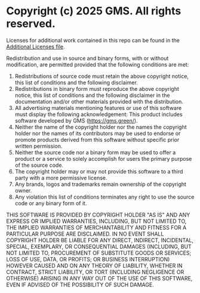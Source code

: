 # Copyright (c) 2025 GMS. All rights reserved.
Licenses for additional work contained in this repo can be found in the [Additional Licenses file](additional_licenses.md).

Redistribution and use in source and binary forms, with or without modification, are permitted provided that the following conditions are met:

1. Redistributions of source code must retain the above copyright notice, this list of conditions and the following disclaimer.
2. Redistributions in binary form must reproduce the above copyright notice, this list of conditions and the following disclaimer in the documentation and/or other materials provided with the distribution.
3. All advertising materials mentioning features or use of this software must display the following acknowledgement:
This product includes software developed by GMS (https://gms.green/).
4. Neither the name of the copyright holder nor the names the copyright holder nor the names of its contributors may be used to endorse or promote products derived from this software without specific prior written permission.
5. Neither the source code nor a binary form may be used to offer a product or a service to solely accomplish for users the primary purpose of the source code.
6. The copyright holder may or may not provide this software to a third party with a more permissive license. 
7. Any brands, logos and trademarks remain ownership of the copyright owner.  
8. Any violation this list of conditions terminates any right to use the source code or any binary form of it. 

THIS SOFTWARE IS PROVIDED BY COPYRIGHT HOLDER "AS IS" AND ANY EXPRESS OR IMPLIED WARRANTIES, INCLUDING, BUT NOT LIMITED TO, THE IMPLIED WARRANTIES OF MERCHANTABILITY AND FITNESS FOR A PARTICULAR PURPOSE ARE DISCLAIMED. IN NO EVENT SHALL COPYRIGHT HOLDER BE LIABLE FOR ANY DIRECT, INDIRECT, INCIDENTAL, SPECIAL, EXEMPLARY, OR CONSEQUENTIAL DAMAGES (INCLUDING, BUT NOT LIMITED TO, PROCUREMENT OF SUBSTITUTE GOODS OR SERVICES; LOSS OF USE, DATA, OR PROFITS; OR BUSINESS INTERRUPTION) HOWEVER CAUSED AND ON ANY THEORY OF LIABILITY, WHETHER IN CONTRACT, STRICT LIABILITY, OR TORT (INCLUDING NEGLIGENCE OR OTHERWISE) ARISING IN ANY WAY OUT OF THE USE OF THIS SOFTWARE, EVEN IF ADVISED OF THE POSSIBILITY OF SUCH DAMAGE.
